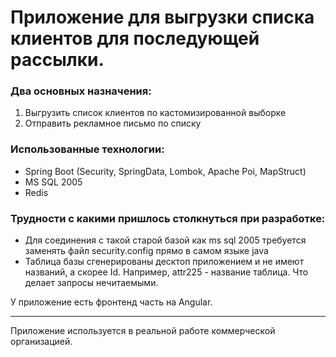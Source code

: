 # Приложение для выгрузки списка клиентов для последующей рассылки. 

### Два основных назначения:
1. Выгрузить список клиентов по кастомизированной выборке
2. Отправить рекламное письмо по списку

### Использованные технологии:
+ Spring Boot (Security, SpringData, Lombok, Apache Poi, MapStruct)
+ MS SQL 2005
+ Redis

### Трудности с какими пришлось столкнуться при разработке:
+ Для соединения с такой старой базой как ms sql 2005 требуется заменять файл security.config прямо в самом языке java
+ Таблица базы сгенерированы десктоп приложением и не имеют названий, а скорее Id. Например, attr225 - название таблица. Что делает запросы нечитаемыми.

У приложение есть фронтенд часть на Angular. 
***
Приложение используется в реальной работе коммерческой организацией.

